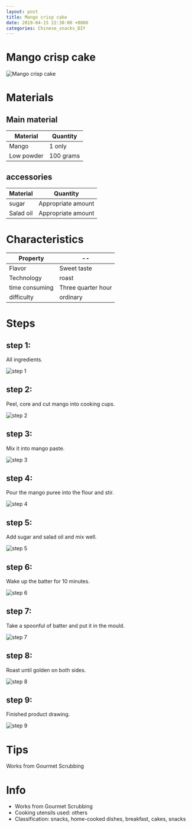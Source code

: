```yaml
---
layout: post
title: Mango crisp cake
date: 2019-04-15 22:30:00 +0800
categories: Chinese_snacks_DIY
---
```


# Mango crisp cake

![Mango crisp cake]({{site.baseurl}}/img/411711/411711.jpg)

# Materials


## Main material

Material|Quantity
--|--
Mango|1 only
Low powder|100 grams

## accessories

Material|Quantity
--|--
sugar|Appropriate amount
Salad oil|Appropriate amount

# Characteristics

Property|--
--|--
Flavor|Sweet taste
Technology|roast
time consuming|Three quarter hour
difficulty|ordinary

# Steps

## step 1:

All ingredients.

![step 1]({{site.baseurl}}/img/411711/1.jpg)

## step 2:

Peel, core and cut mango into cooking cups.

![step 2]({{site.baseurl}}/img/411711/2.jpg)

## step 3:

Mix it into mango paste.

![step 3]({{site.baseurl}}/img/411711/3.jpg)

## step 4:

Pour the mango puree into the flour and stir.

![step 4]({{site.baseurl}}/img/411711/4.jpg)

## step 5:

Add sugar and salad oil and mix well.

![step 5]({{site.baseurl}}/img/411711/5.jpg)

## step 6:

Wake up the batter for 10 minutes.

![step 6]({{site.baseurl}}/img/411711/6.jpg)

## step 7:

Take a spoonful of batter and put it in the mould.

![step 7]({{site.baseurl}}/img/411711/7.jpg)

## step 8:

Roast until golden on both sides.

![step 8]({{site.baseurl}}/img/411711/8.jpg)

## step 9:

Finished product drawing.

![step 9]({{site.baseurl}}/img/411711/9.jpg)

# Tips

Works from Gourmet Scrubbing

# Info

- Works from Gourmet Scrubbing
- Cooking utensils used: others
- Classification: snacks, home-cooked dishes, breakfast, cakes, snacks